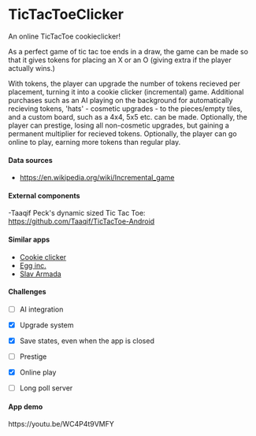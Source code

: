 # TicTacToeClicker
An online TicTacToe cookieclicker!

As a perfect game of tic tac toe ends in a draw, the game can be made so that it gives tokens for placing an X or an O (giving extra if the player actually wins.)

With tokens, the player can upgrade the number of tokens recieved per placement, turning it into a cookie clicker (incremental) game.
Additional purchases such as an AI playing on the background for automatically recieving tokens, 'hats' - cosmetic upgrades - to the pieces/empty tiles, and a custom board, such as a 4x4, 5x5 etc. can be made.
Optionally, the player can prestige, losing all non-cosmetic upgrades, but gaining a permanent multiplier for recieved tokens.
Optionally, the player can go online to play, earning more tokens than regular play.

<h4>Data sources</h4>

- https://en.wikipedia.org/wiki/Incremental_game

<h4>External components</h4>

-Taaqif Peck's dynamic sized Tic Tac Toe: https://github.com/Taaqif/TicTacToe-Android

<h4>Similar apps</h4>

- [Cookie clicker](http://orteil.dashnet.org/cookieclicker/)
- [Egg inc.](https://play.google.com/store/apps/details?id=com.auxbrain.egginc)
- [Slav Armada](https://play.google.com/store/apps/details?id=com.PseudoStudio.SlavArmada)


<h4>Challenges</h4>

- [ ]  AI integration
- [x]  Upgrade system
- [x]  Save states, even when the app is closed
- [ ]  Prestige
- [x]  Online play
- [ ] Long poll server


<h4>App demo</h4>
https://youtu.be/WC4P4t9VMFY

